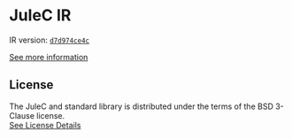 # JuleC IR

IR version: [`d7d974ce4c`](https://github.com/julelang/jule/tree/d7d974ce4c413c2bd1f1a22891cd70fc9fe791d0)

[See more information](https://manual.jule.dev/getting-started/installation/compiling-from-source/compile-from-ir)

## License

The JuleC and standard library is distributed under the terms of the BSD 3-Clause license. \
[See License Details](./LICENSE)
